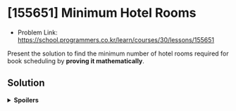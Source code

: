 # [155651] Minimum Hotel Rooms
* Problem Link: https://school.programmers.co.kr/learn/courses/30/lessons/155651

Present the solution to find the minimum number of hotel rooms required for book scheduling by **proving it mathematically**.
  
## Solution
<details>
  <summary><b>Spoilers</b></summary>
This kind of problem is called <b>"Interval Partitioning"</b>, and its solution uses <b>Greedy Algorithm</b>.
  
1. Sort all intervals. (bookings)
2. Schedule them.

Answer: The sort algorithm should sort intervals by start time.

### Basic Algorithm
Apply specific sorting algorithm to all intervals, and schedule them.

1. (Sort all intervals with specific algorithm)
2. Read the start time & end time of the first booking.
3. Examine the 1st, 2nd, 3rd, ... N-th room schedule.
  
  a. If a K-th room schedule can accept the booking, put it into the schedule.

  b. If not, examine the (K+1)-th, the next room schedule.

3. The total number of room schedules is the answer.

### Greedy Algorithm
For greedy algorithm, we can think four ways to sort intervals:

1. ★ Earliest start time
2. Earliest finish time
3. Fewest conflicts
4. Shortest interval
   
※ The answer is the first one. I uploaded two figures per greedy algorithm which is not an answer. The upper schedule figure is a counter-example, and the lower one is the right answer sorting by start time.

### Not Optimal Algorithms
While certain approaches may incorporate greedy algorithms, it's essential to recognize that not all of them guarantee optimality. The proof lies in finding counterexamples, and just one counterexample per algorithm is sufficient to challenge their optimality.

#### No Sort
##### Counterexample
![image](https://github.com/reruo321/CPP-Self-Study/assets/48712088/cce337f5-3340-4aa1-9419-7d6b6151ecac)

#### 2. Earliest Finish Time
##### Counterexample
![image](https://github.com/reruo321/CPP-Self-Study/assets/48712088/15d9add3-822b-4da1-b297-5322a1386e13)

#### 3. Fewest Conflicts
##### Counterexample
![image](https://github.com/reruo321/CPP-Self-Study/assets/48712088/036b823f-bcdb-49e5-b848-94931c4414fa)

##### Algorithm Explanation
In the context of "fewest conflicts" sorting in interval partitioning, the term "conflict" refers to the overlapping of intervals.
When conflicts exist, the approach would prioritize scheduling intervals first that have fewer conflicts with other intervals.

The algorithm involves precomputing the number of conflicts for each interval and sorting them based on this count. Therefore, we only need to perform this computation once at the beginning before applying the greedy algorithm.

![image](https://github.com/reruo321/CPP-Self-Study/assets/48712088/45f17714-6ad1-45d2-98db-54c26e95812f)

Let's see this figure again. Each interval has start time and end time like this:

* A: [0, 4]
* B: [6, 8]
* C: [4, 10]
* D: [0, 5]

I said "conflict" is the overlap between two intervals. Let's count them!

* A: 1 (Conflict with D)
* B: 1 (Conflict with C)
* C: 2 (Conflict with B, D)
* D: 2 (Conflict with A, C)

Therefore, the order of the intervals will be A-B-C-D, B-A-D-C, or anything else. The order between "A and B", or "C and D" does not matter at all.

**Proof for Order of the Intervals**

### 4. Shortest Interval
![image](https://github.com/reruo321/CPP-Self-Study/assets/48712088/224e38ae-6bb0-4b89-8c7a-d23e0db3b358)

### Solution: 1. Earliest Start Time
Greedy algorithm that sorts intervals by start time in ascending order is optimal in interval partitioning.
These two theorems support the optimality of the algorithm.

1. Locally optimal choice by a greedy algorithm leads to a globally optimal solution.
2. Greedy algorithm that sorts intervals by start time is optimal in interval partitioning.

#### Theorem 1:
Locally optimal choice by a greedy algorithm leads to a globally optimal solution.

##### Definition:

Let f(x) be a greedy algorithm that is used in a problem, where x can be either an element or a set. Let S be the set of elements that f(x) should be applied.

- When $n=1$, the locally optimal choice in the sorted set $*S'*$ is the globally optimal choice.
- Assume that for k elements, the statement holds for the sorted set S’:
    
    f(G’_k) = f(L’_1)+f(L’_2)+…+f(L’_k).
    
- f(G’_k+1) = f(L’_1)+f(L’_2)+…+f(L’_k)+f(L’_k+1)

#### Theorem 2: Greedy Algorithm for Interval Partitioning
Greedy algorithm that sorts intervals by start time is optimal in interval partitioning.

##### **Definition:**
Let the greedy algorithm that sorts lectures by start time and assigns them to classrooms be $G$.

##### **Assumption:**
Suppose there exists an optimal solution $O$ that does not follow the greedy algorithm of sorting lectures by start time. Let the first lecture that is scheduled differently in $G$ and $O$ be $L$. Since $G$ is a greedy algorithm, it always makes the locally optimal choice. Therefore, the lecture $L$ scheduled by $G$ at this point is the best possible choice among all lectures at that time. In $O$, the lecture $L$ is scheduled differently. This means that $O$ has chosen a different lecture at this point. Let this lecture be $M$. There must be a difference in scheduling at $L$ and $M$.

##### **Case 1: No Conflicts Introduced by $L$ and $M$ with Other Lectures in $G$**:
The cases that $L$ and $M$ do not introduce any conflicts with other lectures in $G$. This means neither of them affect other lectures, no matter which schedules they belong to.

Also, whether $L$ and $M$ conflict with each other or not does not matter. Even if they do, the only conflict they can make is always the same thing; the conflict with $L$ and $M$. They still do not make any conflicts with other lectures at all. Therefore, $L$ and $M$ in the Case 1 has no effect on the number of schedules and the optimality of $G$ and $O$.

##### **Case 2: Conflicts Introduced by $L$ and $M$ with Other Lectures in $G$:**
The cases that $L$ and $M$ introduce conflicts with other lectures in $G$.

There must be some conflict or overlap introduced by $O$ that $G$ avoided, or resolved by $O$ that $G$ introduced. These conflicts have the potential to increase/decrease the number of classrooms needed in $O$, as it may introduce/resolve overlaps that were not/were present in $G$. The specific impact on the total number of classrooms will depend on the subsequent scheduling decisions and how the conflicts are resolved in the course of the algorithm.

We can use the “exchange argument” technique here, a common approach in algorithm analysis to prove the optimality of greedy algorithms. The purpose of exchanging the positions of lectures $L$ and $M$ in $O$ is to create a new algorithm $O’$, without affecting the schedule of other lectures. If there is a $O'$ with fewer/more classrooms than $O$, it becomes a contradiction/support of the assumption that $O$ is optimal. Especially, when $O’$ have the same scheduling as $G$, it also reinforces/contradicts the theorem that $G$ is optimal.

##### **Exchange Argument Example:**

Let’s look at the example. There are four lectures including $L$ and $M$.

$A: [0, 4]$

$B: [1, 5]$

$L: [4, 8]$

$M: [5, 7]$

The greedy algorithm $G$ schedules them in the order $A-B-L-M$. It makes $2$ classrooms: $A$ and $L$ are in $Classroom 1$, $B$ and $M$ are in $Classroom 2$.

Suppose that there’s an algorithm $O$ which is different from $G$ and schedules the lectures in the order $A-B-M-L$. It makes $3$ classrooms: $A$ and $M$ are in $Classroom 1$, $B$ is in $Classroom 2$, and $L$ is in $Classroom 3$.

Let’s apply the “exchange argument” here. Exchanging the order of $L$ and $M$ creates a new algorithm, $O’$. $O’$ schedules the lectures in the order $A-B-L-M$, matching the scheduling order of the greedy algorithm $G$. Note that, as $O$ has more classrooms than $O’$, the optimality of $O$ is worse than that of $O’$. Therefore, $O$ is not the optimal algorithm in interval partitioning. Moreover, the fact that $O’$ schedules the lectures in the same order as $G$ further demonstrates that $O$ is not more optimal than $G$.

Note that, as $O$ has more classrooms than $O'$, the optimality of $O$ is worse than that of $O'$. Therefore, $O$ is not the optimal algorithm in interval partitioning. Moreover, the fact that $O'$ schedules the lectures in the same order as $G$ further demonstrates that $O$ is not more optimal than $G$.

![image](https://github.com/reruo321/CPP-Self-Study/assets/48712088/b09d297a-2f7f-4abc-9a64-53c68eb05ac7)

##### **Contradiction:**

We can also assume many $O$ algorithms different from $G$ being optimal, exchange scheduling order of some two lectures $L$ and $M$, and find contradictions. We obtain $O’$ that has the same or fewer classrooms as $O$. This contradicts the assumption that there is an $O$ algorithm which is more optimal than $G$, because we found a solution with the same or fewer classrooms that is at least as good as $G$.

##### **Conclusion:**

The contradiction implies that our assumption of the existence of an optimal solution different from $G$ is false. Therefore, the greedy algorithm that sorts lectures by start time is optimal for the interval partitioning problem.

</details>
